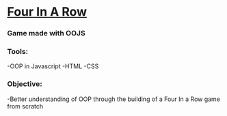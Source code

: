 # [Four In A Row](https://mattnannetti.github.io/Four-in-a-Row----Game-OOJS-/)

### Game made with OOJS

### Tools:

-OOP in Javascript
-HTML
-CSS

### Objective:
-Better understanding of OOP through the building of a Four In a Row game from scratch
